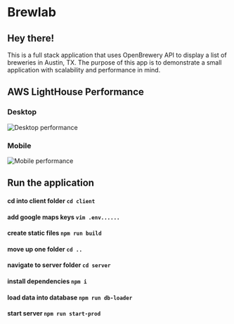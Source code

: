 # Brewlab

## Hey there!
This is a full stack application that uses OpenBrewery API to display a list of breweries in Austin, TX. The purpose of this app is to demonstrate a small application with scalability and performance in mind.

## AWS LightHouse Performance
### Desktop
![Desktop performance](https://user-images.githubusercontent.com/89487780/182793597-9e8bb00c-4dc8-4aa4-b1a0-f6919f843113.png)
### Mobile
![Mobile performance](https://user-images.githubusercontent.com/89487780/182793413-b93cd7f5-4ce3-4b22-9b0b-9c07d2ef56ed.png)

## Run the application
#### cd into client folder `cd client`
#### add google maps keys `vim .env......`
#### create static files `npm run build`
#### move up one folder `cd ..`
#### navigate to server folder `cd server`
#### install dependencies `npm i`
#### load data into database `npm run db-loader`
#### start server `npm run start-prod`
